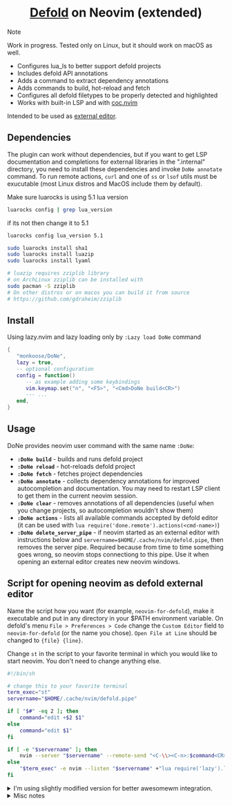 <div align="center">
<h1><a href="https://defold.com/">Defold</a> on Neovim (extended)</h1>
</div>

> [!Note]
> Work in progress. Tested only on Linux, but it should work on macOS as well.

- Configures lua_ls to better support  defold projects
- Includes defold API annotations
- Adds a command to extract dependency annotations
- Adds commands to build, hot-reload and fetch
- Configures all defold filetypes to be properly detected and highlighted
- Works with built-in LSP and with [coc.nvim](https://github.com/neoclide/coc.nvim)

Intended to be used as [external editor](#script-for-opening-neovim-as-defold-external-editor).

## Dependencies

The plugin can work without dependencies, but if you want to get LSP documentation
and completions for external libraries in the ".internal" directory, you need to install
these dependencies and invoke `DoNe annotate` command.
To run remote actions, `curl` and one of `ss` or `lsof` utils must be exucutable
(most Linux distros and MacOS include them by default).

Make sure luarocks is using 5.1 lua version
```sh
luarocks config | grep lua_version
```
if its not then change it to 5.1
```sh
luarocks config lua_version 5.1
```

```sh
sudo luarocks install sha1
sudo luarocks install luazip
sudo luarocks install lyaml

# luazip requires zziplib library
# on ArchLinux zziplib can be installed with
sudo pacman -S zziplib
# On other distros or on macos you can build it from source
# https://github.com/gdraheim/zziplib
```

## Install

Using lazy.nvim and lazy loading only by `:Lazy load DoNe` command
```lua
{
   "monkoose/DoNe",
   lazy = true,
   -- optional configuration
   config = function()
      -- as example adding some keybindings
      vim.keymap.set("n", "<F5>", "<Cmd>DoNe build<CR>")
      --- ...
   end,
}
```

## Usage

DoNe provides neovim user command with the same name `:DoNe`:
- **`:DoNe build`** - builds and runs defold project
- **`:DoNe reload`** - hot-reloads defold project
- **`:DoNe fetch`** - fetches project dependencies
- **`:DoNe annotate`** - collects dependency annotations for improved autocompletion and documentation. You may need to restart
LSP client to get them in the current neovim session.
- **`:DoNe clear`** - removes annotations of all dependencies (useful when you change projects, so autocompletion wouldn't show them)
- **`:DoNe actions`** - lists all available commands accepted by defold editor (it can be used with `lua require('done.remote').actions(<cmd-name>)`)
- **`:DoNe delete_server_pipe`** - if neovim started as an external editor with instructions below and `servername=$HOME/.cache/nvim/defold.pipe`,
then removes the server pipe. Required because from time to time something goes wrong, so neovim stops connectiong to this pipe.
Use it when opening an external editor creates new neovim windows.


## Script for opening neovim as defold external editor

Name the script how you want (for example, `neovim-for-defold`), make it executable and put in any directory in your $PATH environment variable.
On defold's menu `File > Preferences > Code` change the `Custom Editor` field to `neovim-for-defold` (or the name you chose).
`Open File at Line` should be changed to `{file} {line}`.

Change `st` in the script to your favorite terminal in which you would like to start neovim. You don't need to change anything else.

```sh
#!/bin/sh

# change this to your favorite terminal
term_exec="st"
servername="$HOME/.cache/nvim/defold.pipe"

if [ "$#" -eq 2 ]; then
    command="edit +$2 $1"
else
    command="edit $1"
fi

if [ -e "$servername" ]; then
    nvim --server "$servername" --remote-send "<C-\\><C-n>:$command<CR>"
else
    "$term_exec" -e nvim --listen "$servername" +"lua require('lazy').load({ plugins = 'DoNe' })" +"$command"
fi
```

<details>
<summary>I'm using slightly modified version for better awesomewm integration.</summary>

```sh
#!/bin/sh

term_exec="st"
servername="$HOME/.cache/nvim/defold.pipe"

if [ "$#" -eq 2 ]; then
    command="edit +$2 $1"
else
    command="edit $1"
fi

if [ -e "$servername" ]; then
    nvim --server "$servername" --remote-send "<C-\\><C-n>:$command<CR>"
    awesome-client '
    for _, c in ipairs(client.get()) do
        if string.match(c.name, "=defold=") then
            c:jump_to()
            break
        end
    end
    '
else
    "$term_exec" -e nvim --listen "$servername" +"lua require('lazy').load({ plugins = 'DoNe' })" \
        +"let &titlestring = '=defold=  %t'" +"$command"
fi
```
</details>

<details>
<summary>Misc notes</summary>
Defold api annotations were generated with https://github.com/astrochili/defold-annotations
TODO: add github workflow to update them automatically


</details>
